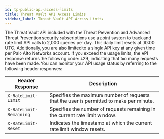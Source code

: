 ```yaml
---
id: tp-public-api-access-limits
title: Threat Vault API Access Limits
sidebar_label: Threat Vault API Access Limits
---
```


The Threat Vault API included with the Threat Prevention and Advanced Threat Prevention security subscriptions use a point system to track and rate limit API calls to 2,000 queries per day. This daily limit resets at 00:00 UTC. Additionally, you are also limited to a single API key at any given time per Palo Alto Networks account. If you exceed the usage limits, the API response returns the following code: 429, indicating that too many requests have been made. You can monitor your API usage status by referring to the following header responses:

| Header Response                          |  Description                       |
| ------------------------------------     | ---------------------------------  |
| `X-RateLimit-Limit`                      | Specifies the maximum number of requests that the user is permitted to make per minute. |
| `X-RateLimit-Remaining`                  | Specifies the number of requests remaining in the current rate limit window. |
| `X-RateLimit-Reset`                      | Indicates the timestamp at which the current rate limit window resets. |